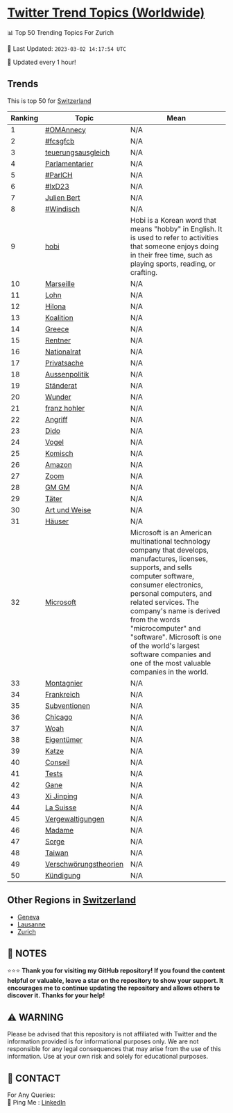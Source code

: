 [Twitter Trend Topics (Worldwide)](https://github.com/ErcinDedeoglu/Twitter-Trend-Topics)
==========


📊 Top 50 Trending Topics For Zurich

📆 Last Updated: `2023-03-02 14:17:54 UTC`

🔧 Updated every 1 hour!


## Trends

This is top 50 for [Switzerland](</Switzerland>)

| Ranking | Topic | Mean |
| ------- | ------------ | ------------ |
| 1 | [#OMAnnecy](http://twitter.com/search?q=%23OMAnnecy) | N/A |
| 2 | [#fcsgfcb](http://twitter.com/search?q=%23fcsgfcb) | N/A |
| 3 | [teuerungsausgleich](http://twitter.com/search?q=teuerungsausgleich) | N/A |
| 4 | [Parlamentarier](http://twitter.com/search?q=Parlamentarier) | N/A |
| 5 | [#ParlCH](http://twitter.com/search?q=%23ParlCH) | N/A |
| 6 | [#IxD23](http://twitter.com/search?q=%23IxD23) | N/A |
| 7 | [Julien Bert](http://twitter.com/search?q=Julien+Bert) | N/A |
| 8 | [#Windisch](http://twitter.com/search?q=%23Windisch) | N/A |
| 9 | [hobi](http://twitter.com/search?q=hobi) | Hobi is a Korean word that means "hobby" in English. It is used to refer to activities that someone enjoys doing in their free time, such as playing sports, reading, or crafting. |
| 10 | [Marseille](http://twitter.com/search?q=Marseille) | N/A |
| 11 | [Lohn](http://twitter.com/search?q=Lohn) | N/A |
| 12 | [Hilona](http://twitter.com/search?q=Hilona) | N/A |
| 13 | [Koalition](http://twitter.com/search?q=Koalition) | N/A |
| 14 | [Greece](http://twitter.com/search?q=Greece) | N/A |
| 15 | [Rentner](http://twitter.com/search?q=Rentner) | N/A |
| 16 | [Nationalrat](http://twitter.com/search?q=Nationalrat) | N/A |
| 17 | [Privatsache](http://twitter.com/search?q=Privatsache) | N/A |
| 18 | [Aussenpolitik](http://twitter.com/search?q=Aussenpolitik) | N/A |
| 19 | [Ständerat](http://twitter.com/search?q=St%c3%a4nderat) | N/A |
| 20 | [Wunder](http://twitter.com/search?q=Wunder) | N/A |
| 21 | [franz hohler](http://twitter.com/search?q=franz+hohler) | N/A |
| 22 | [Angriff](http://twitter.com/search?q=Angriff) | N/A |
| 23 | [Dido](http://twitter.com/search?q=Dido) | N/A |
| 24 | [Vogel](http://twitter.com/search?q=Vogel) | N/A |
| 25 | [Komisch](http://twitter.com/search?q=Komisch) | N/A |
| 26 | [Amazon](http://twitter.com/search?q=Amazon) | N/A |
| 27 | [Zoom](http://twitter.com/search?q=Zoom) | N/A |
| 28 | [GM GM](http://twitter.com/search?q=GM+GM) | N/A |
| 29 | [Täter](http://twitter.com/search?q=T%c3%a4ter) | N/A |
| 30 | [Art und Weise](http://twitter.com/search?q=Art+und+Weise) | N/A |
| 31 | [Häuser](http://twitter.com/search?q=H%c3%a4user) | N/A |
| 32 | [Microsoft](http://twitter.com/search?q=Microsoft) | Microsoft is an American multinational technology company that develops, manufactures, licenses, supports, and sells computer software, consumer electronics, personal computers, and related services. The company's name is derived from the words "microcomputer" and "software". Microsoft is one of the world's largest software companies and one of the most valuable companies in the world. |
| 33 | [Montagnier](http://twitter.com/search?q=Montagnier) | N/A |
| 34 | [Frankreich](http://twitter.com/search?q=Frankreich) | N/A |
| 35 | [Subventionen](http://twitter.com/search?q=Subventionen) | N/A |
| 36 | [Chicago](http://twitter.com/search?q=Chicago) | N/A |
| 37 | [Woah](http://twitter.com/search?q=Woah) | N/A |
| 38 | [Eigentümer](http://twitter.com/search?q=Eigent%c3%bcmer) | N/A |
| 39 | [Katze](http://twitter.com/search?q=Katze) | N/A |
| 40 | [Conseil](http://twitter.com/search?q=Conseil) | N/A |
| 41 | [Tests](http://twitter.com/search?q=Tests) | N/A |
| 42 | [Gane](http://twitter.com/search?q=Gane) | N/A |
| 43 | [Xi Jinping](http://twitter.com/search?q=Xi+Jinping) | N/A |
| 44 | [La Suisse](http://twitter.com/search?q=La+Suisse) | N/A |
| 45 | [Vergewaltigungen](http://twitter.com/search?q=Vergewaltigungen) | N/A |
| 46 | [Madame](http://twitter.com/search?q=Madame) | N/A |
| 47 | [Sorge](http://twitter.com/search?q=Sorge) | N/A |
| 48 | [Taiwan](http://twitter.com/search?q=Taiwan) | N/A |
| 49 | [Verschwörungstheorien](http://twitter.com/search?q=Verschw%c3%b6rungstheorien) | N/A |
| 50 | [Kündigung](http://twitter.com/search?q=K%c3%bcndigung) | N/A |



## Other Regions in [Switzerland](</Switzerland>)

* [Geneva](</Switzerland/Geneva.md>)
* [Lausanne](</Switzerland/Lausanne.md>)
* [Zurich](</Switzerland/Zurich.md>)



## 📝 NOTES

⭐⭐⭐ **Thank you for visiting my GitHub repository! If you found the content helpful or valuable, leave a star on the repository to show your support. It encourages me to continue updating the repository and allows others to discover it. Thanks for your help!**


## ⚠️ WARNING

Please be advised that this repository is not affiliated with Twitter and the information provided is for informational purposes only. We are not responsible for any legal consequences that may arise from the use of this information. Use at your own risk and solely for educational purposes.


## 📨 CONTACT

 For Any Queries:  
            🏓 Ping Me : [LinkedIn](https://www.linkedin.com/in/ercindedeoglu/)
